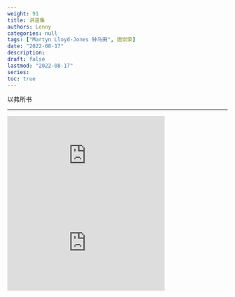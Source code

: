 ```yaml
---
weight: 91
title: 讲道集
authors: Lenny
categories: null
tags: ["Martyn Lloyd-Jones 钟马田", 唐崇荣]
date: "2022-08-17"
description: 
draft: false
lastmod: "2022-08-17"
series:
toc: true
---
```

以弗所书 

<!--more-->
---

<iframe width="360" height="200" src="https://www.youtube-nocookie.com/embed/videoseries?list=PLvVtziP2bL61GMfjC0aP4VogSXY5XJwGp" title="YouTube video player" frameborder="0" allow="accelerometer; autoplay; clipboard-write; encrypted-media; gyroscope; picture-in-picture" allowfullscreen></iframe>

<iframe width="360" height="200" src="https://www.youtube.com/embed/videoseries?list=PL1hBR4zAbGWiNpecck7Mkb6luyF_F158m" title="YouTube video player" frameborder="0" allow="accelerometer; autoplay; clipboard-write; encrypted-media; gyroscope; picture-in-picture" allowfullscreen></iframe>